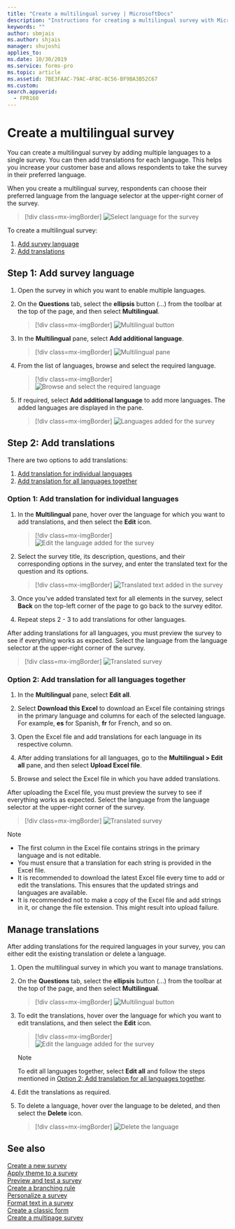 ```yaml
---
title: "Create a multilingual survey | MicrosoftDocs"
description: "Instructions for creating a multilingual survey with Microsoft Forms Pro"
keywords: ""
author: sbmjais
ms.author: shjais
manager: shujoshi
applies_to: 
ms.date: 10/30/2019
ms.service: forms-pro
ms.topic: article
ms.assetid: 7BE3FAAC-79AC-4F8C-8C56-BF9BA3B52C67
ms.custom: 
search.appverid:
  - FPR160
---
```


# Create a multilingual survey

You can create a multilingual survey by adding multiple languages to a single survey. You can then add translations for each language. This helps you increase your customer base and allows respondents to take the survey in their preferred language.

When you create a multilingual survey, respondents can choose their preferred language from the language selector at the upper-right corner of the survey.

> [!div class=mx-imgBorder]
> ![Select language for the survey](media/lang-select.png "Select language for the survey") 

To create a multilingual survey:

1.	[Add survey language](#step-1-add-survey-language)
2.	[Add translations](#step-2-add-translations)

## Step 1: Add survey language

1.	Open the survey in which you want to enable multiple languages.

2.	On the **Questions** tab, select the **ellipsis** button (…) from the toolbar at the top of the page, and then select **Multilingual**.

    > [!div class=mx-imgBorder]
    > ![Multilingual button](media/multilingual-button.png "Multilingual button") 

3.	In the **Multilingual** pane, select **Add additional language**.

    > [!div class=mx-imgBorder]
    > ![Multilingual pane](media/multilingual-pane.png "Multilingual pane") 

4.	From the list of languages, browse and select the required language.

    > [!div class=mx-imgBorder]
    > ![Browse and select the required language](media/lang-list.png "Browse and select the required language") 

5.	If required, select **Add additional language** to add more languages. The added languages are displayed in the pane.

    > [!div class=mx-imgBorder]
    > ![Languages added for the survey](media/lang-added.png "Languages added for the survey") 

## Step 2: Add translations

There are two options to add translations:

1. [Add translation for individual languages](#option-1-add-translation-for-individual-languages)
2. [Add translation for all languages together](#option-2-add-translation-for-all-languages-together)

### Option 1: Add translation for individual languages

1.	In the **Multilingual** pane, hover over the language for which you want to add translations, and then select the **Edit** icon.

    > [!div class=mx-imgBorder]
    > ![Edit the language added for the survey](media/edit-lang.png "Edit the language added for the survey") 

2.	Select the survey title, its description, questions, and their corresponding options in the survey, and enter the translated text for the question and its options.

    > [!div class=mx-imgBorder]
    > ![Translated text added in the survey](media/translation-added.png "Translated text added in the survey") 

3.	Once you've added translated text for all elements in the survey, select **Back** on the top-left corner of the page to go back to the survey editor.

4.	Repeat steps 2 - 3 to add translations for other languages.

After adding translations for all languages, you must preview the survey to see if everything works as expected. Select the language from the language selector at the upper-right corner of the survey.

> [!div class=mx-imgBorder]
> ![Translated survey](media/translated-survey.png "Translated survey") 

### Option 2: Add translation for all languages together

1. In the **Multilingual** pane, select **Edit all**.

2. Select **Download this Excel** to download an Excel file containing strings in the primary language and columns for each of the selected language. For example, **es** for Spanish, **fr** for French, and so on.

3. Open the Excel file and add translations for each language in its respective column.

4. After adding translations for all languages, go to the **Multilingual > Edit all** pane, and then select **Upload Excel file**.

5. Browse and select the Excel file in which you have added translations.

After uploading the Excel file, you must preview the survey to see if everything works as expected. Select the language from the language selector at the upper-right corner of the survey.

> [!div class=mx-imgBorder]
> ![Translated survey](media/translated-survey.png "Translated survey") 

> [!NOTE]
> - The first column in the Excel file contains strings in the primary language and is not editable.
> - You must ensure that a translation for each string is provided in the Excel file.
> - It is recommended to download the latest Excel file every time to add or edit the translations. This ensures that the updated strings and languages are available.
> - It is recommended not to make a copy of the Excel file and add strings in it, or change the file extension. This might result into upload failure.

## Manage translations  

After adding translations for the required languages in your survey, you can either edit the existing translation or delete a language.

1.	Open the multilingual survey in which you want to manage translations.

2.	On the **Questions** tab, select the **ellipsis** button (…) from the toolbar at the top of the page, and then select **Multilingual**.

    > [!div class=mx-imgBorder]
    > ![Multilingual button](media/multilingual-button.png "Multilingual button") 

3.	To edit the translations, hover over the language for which you want to edit translations, and then select the **Edit** icon.

    > [!div class=mx-imgBorder]
    > ![Edit the language added for the survey](media/edit-lang.png "Edit the language added for the survey") 

    > [!NOTE]
    > To edit all languages together, select **Edit all** and follow the steps mentioned in [Option 2: Add translation for all languages together](#option-2-add-translation-for-all-languages-together).

4.	Edit the translations as required.

5.	To delete a language, hover over the language to be deleted, and then select the **Delete** icon.

    > [!div class=mx-imgBorder]
    > ![Delete the language](media/delete-lang.png "Delete the language") 

## See also

[Create a new survey](create-new-survey.md)<br>
[Apply theme to a survey](apply-theme.md)<br>
[Preview and test a survey](preview-test-survey.md)<br>
[Create a branching rule](create-branching-rule.md)<br>
[Personalize a survey](personalize-survey.md)<br>
[Format text in a survey](survey-text-format.md)<br>
[Create a classic form](create-classic-form.md)<br>
[Create a multipage survey](create-multipage-survey.md)
